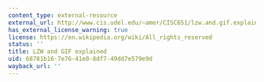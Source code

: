 ```yaml
---
content_type: external-resource
external_url: http://www.cis.udel.edu/~amer/CISC651/lzw.and.gif.explained.html
has_external_license_warning: true
license: https://en.wikipedia.org/wiki/All_rights_reserved
status: ''
title: LZW and GIF explained
uid: 68781b16-7e76-41e0-8df7-49dd7e579e9d
wayback_url: ''
---
```


